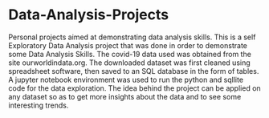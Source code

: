 # Data-Analysis-Projects
Personal projects aimed at demonstrating data analysis skills.
This is a self Exploratory Data Analysis project that was done in order to demonstrate some Data Analysis Skills.
The covid-19 data used was obtained from the site ourworldindata.org. The downloaded dataset was first cleaned using spreadsheet software, then saved  to an SQL database in the form of tables.
A jupyter notebook environment was used to run the python and sqllite code for the data exploration.
The idea behind the project can be applied on any dataset so as to get more insights about the data and to see some interesting trends.
